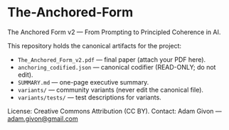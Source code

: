 # The-Anchored-Form

The Anchored Form v2 — From Prompting to Principled Coherence in AI.

This repository holds the canonical artifacts for the project:
- `The_Anchored_Form_v2.pdf` — final paper (attach your PDF here).
- `anchoring_codified.json` — canonical codifier (READ-ONLY; do not edit).
- `SUMMARY.md` — one-page executive summary.
- `variants/` — community variants (never edit the canonical file).
- `variants/tests/` — test descriptions for variants.

License: Creative Commons Attribution (CC BY).
Contact: Adam Givon — adam.givon@gmail.com

